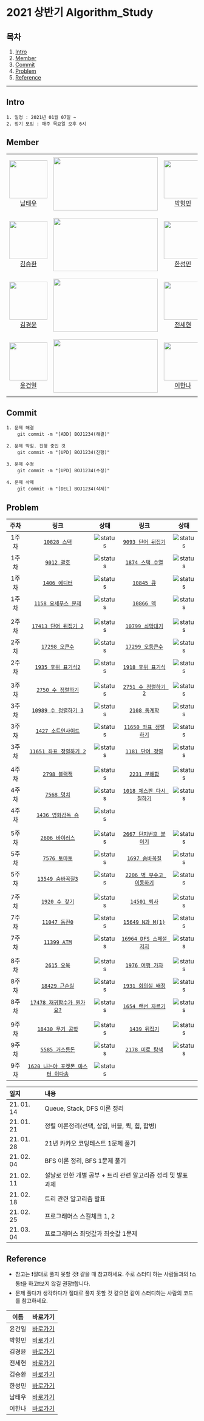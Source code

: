 # 2021 상반기 Algorithm_Study

## 목차

1. [Intro](#Intro)
2. [Member](#Member)
3. [Commit](#Commit)
4. [Problem](#Problem)
5. [Reference](#Reference)

---

## Intro

```
1. 일정 : 2021년 01월 07일 ~
2. 정기 모임 : 매주 목요일 오후 6시
```

## Member

<table>
    <tr>
        <td align="center" width="130px" height="160px">
            <a href="https://github.com/ap4o"><img height="100px" width="100px" src="https://avatars.githubusercontent.com/u/66770613?s=460&u=282042bf415e9b361e2b804c554389593b2ff760&v=4" /></a>
            <br />
            <a href="https://github.com/bn-tw2020">남태우</a>
        </td>
        <td>
            <a href="https://solved.ac/ap4o"><img height="140px" width="275px" src="http://mazassumnida.wtf/api/v2/generate_badge?boj=ap4o" /></a>
        </td>
        <td align="center" width="130px" height="160px">
            <a href="https://github.com/thalals"><img height="100px" width="100px" src="https://avatars.githubusercontent.com/u/42319300?s=460&u=feb753590ea1a1d094b08573bb11f15e801e63cc&v=4" /></a>
            <br />
            <a href="https://github.com/thalals">박형민</a>
        </td>
        <td>
            <a href="https://solved.ac/thalals"><img height="140px" width="275px" src="http://mazassumnida.wtf/api/v2/generate_badge?boj=thalals" /></a>
        </td>
    </tr>
    <tr>
        <td align="center" width="130px" height="160px">
            <a href="https://github.com/seunghw"><img height="100px" width="100px" src="https://avatars.githubusercontent.com/u/70190106?s=460&v=4" /></a>
            <br />
            <a href="https://github.com/seunghw">김승환</a>
        </td>
        <td>
            <a href="https://solved.ac/sjn6020"><img height="140px" width="275px" src="http://mazassumnida.wtf/api/v2/generate_badge?boj=sjn6020" /></a>
        </td>        
        <td align="center" width="130px" height="160px">
            <a href="https://github.com/thalals"><img height="100px" width="100px" src="https://avatars.githubusercontent.com/u/53989855?s=460&u=b9eb39f346a7e519bd50ffc3481872821f2f28dd&v=4" /></a>
            <br />
            <a href="https://github.com/thalals">한성민</a>
        </td>
        <td>
            <a href="https://solved.ac/songmin9813"><img height="140px" width="275px" src="http://mazassumnida.wtf/api/v2/generate_badge?boj=songmin9813" /></a>
        </td>
    </tr>
    <tr>
        <td align="center" width="130px" height="160px">
            <a href="https://github.com/NASA-GukJang"><img height="100px" width="100px" src="https://avatars.githubusercontent.com/u/39180786?s=460&u=4d9b554cd7ef1e67b114b1f331fa730477f21fcc&v=4" /></a>
            <br />
            <a href="https://github.com/NASA-GukJang">김경윤</a>
        </td>
        <td>
            <a href="https://solved.ac/gukjang1997"><img height="140px" width="275px" src="http://mazassumnida.wtf/api/v2/generate_badge?boj=gukjang1997" /></a>
        </td>
        <td align="center" width="130px" height="160px">
            <a href="https://github.com/jeonhl7579"><img height="100px" width="100px" src="https://avatars.githubusercontent.com/u/68419483?s=460&v=4" /></a>
            <br />
            <a href="https://github.com/jeonhl7579">전세현</a>
        </td>
        <td>
            <a href="https://solved.ac/dhktp123"><img height="140px" width="275px" src="http://mazassumnida.wtf/api/v2/generate_badge?boj=dhktp123" /></a>
        </td>
    </tr>
    <tr>
        <td align="center" width="130px" height="160px">
            <a href="https://github.com/Gun1Yun"><img height="100px" width="100px" src="https://avatars.githubusercontent.com/u/58355979?s=460&v=4" /></a>
            <br />
            <a href="https://github.com/Gun1Yun">윤건일</a>
        </td>
        <td>
            <a href="https://solved.ac/gun1yun"><img height="140px" width="275px" src="http://mazassumnida.wtf/api/v2/generate_badge?boj=gun1yun" /></a>
        </td>
        <td align="center" width="130px" height="160px">
            <a href="https://github.com/lee1nna"><img height="100px" width="100px" src="https://avatars.githubusercontent.com/u/71548623?s=460&u=de7d3ecc50402608132a7f6f635d098e5d6470d4&v=4" /></a>
            <br />
            <a href="https://github.com/lee1nna">이한나</a>
        </td>
        <td>
            <a href="https://solved.ac/dlgkssk02"><img height="140px" width="275px" src="http://mazassumnida.wtf/api/v2/generate_badge?boj=dlgkssk02" /></a>
        </td>
    </tr>
</table>

## Commit

```
1. 문제 해결
    git commit -m "[ADD] BOJ1234(해결)"

2. 문제 막힘. 진행 중인 것
    git commit -m "[UPD] BOJ1234(진행)"

3. 문제 수정
    git commit -m "[UPD] BOJ1234(수정)"
    
4. 문제 삭제
    git commit -m "[DEL] BOJ1234(삭제)"
```

## Problem

| 주차  |                                    링크                                    |       상태       |                               링크                                |       상태       |
| :---: | :------------------------------------------------------------------------: | :--------------: | :---------------------------------------------------------------: | :--------------: |
| 1주차 |           [`10828 스택`](https://www.acmicpc.net/problem/10828)            | ![status][done]  |    [`9093 단어 뒤집기`](https://www.acmicpc.net/problem/9093)     | ![status][done]  |
| 1주차 |            [`9012 괄호`](https://www.acmicpc.net/problem/9012)             | ![status][done]  |     [`1874 스택 수열`](https://www.acmicpc.net/problem/1874)      | ![status][done]  |
| 1주차 |           [`1406 에디터`](https://www.acmicpc.net/problem/1406)            | ![status][done]  |        [`10845 큐`](https://www.acmicpc.net/problem/10845)        | ![status][done]  |
| 1주차 |        [`1158 요세푸스 문제`](https://www.acmicpc.net/problem/1158)        | ![status][done]  |        [`10866 덱`](https://www.acmicpc.net/problem/10866)        | ![status][done]  |
|       |
| 2주차 |       [`17413 단어 뒤집기 2`](https://www.acmicpc.net/problem/17413)       | ![status][done]  |     [`10799 쇠막대기`](https://www.acmicpc.net/problem/10799)     | ![status][done]  |
| 2주차 |          [`17298 오큰수`](https://www.acmicpc.net/problem/17298)           | ![status][done]  |     [`17299 오등큰수`](https://www.acmicpc.net/problem/17299)     | ![status][done]  |
| 2주차 |        [`1935 후위 표기식2`](https://www.acmicpc.net/problem/1935)         | ![status][done]  |    [`1918 후위 표기식`](https://www.acmicpc.net/problem/1918)     | ![status][done]  |
|       |
| 3주차 |         [`2750 수 정렬하기`](https://www.acmicpc.net/problem/2750)         | ![status][done]  |   [`2751 수 정렬하기 2`](https://www.acmicpc.net/problem/2751)    | ![status][done]  |
| 3주차 |       [`10989 수 정렬하기 3`](https://www.acmicpc.net/problem/10989)       | ![status][done]  |       [`2108 통계학`](https://www.acmicpc.net/problem/2108)       | ![status][done]  |
| 3주차 |        [`1427 소트인사이드`](https://www.acmicpc.net/problem/1427)         | ![status][done]  |  [`11650 좌표 정렬하기`](https://www.acmicpc.net/problem/11650)   | ![status][done]  |
| 3주차 |      [`11651 좌표 정렬하기 2`](https://www.acmicpc.net/problem/11651)      | ![status][done]  |     [`1181 단어 정렬`](https://www.acmicpc.net/problem/1181)      | ![status][done]  |
|       |
| 4주차 |           [`2798 블랙잭`](https://www.acmicpc.net/problem/2798)            | ![status][done]  |       [`2231 분해합`](https://www.acmicpc.net/problem/2231)       | ![status][done]  |
| 4주차 |            [`7568 덩치`](https://www.acmicpc.net/problem/7568)             | ![status][done]  | [`1018 체스판 다시 칠하기`](https://www.acmicpc.net/problem/1018) | ![status][done]  |
| 4주차 |         [`1436 영화감독 숌`](https://www.acmicpc.net/problem/1436)         | ![status][done]  |                                                                   |                  |
|       |
| 5주차 |          [`2606 바이러스`](https://www.acmicpc.net/problem/2606)           | ![status][done]  |  [`2667 단지번호 붙이기`](https://www.acmicpc.net/problem/2667)   | ![status][done]  |
| 5주차 |           [`7576 토마토`](https://www.acmicpc.net/problem/7576)            | ![status][done]  |      [`1697 숨바꼭질`](https://www.acmicpc.net/problem/1697)      | ![status][done]  |
| 5주차 |         [`13549 숨바꼭질3`](https://www.acmicpc.net/problem/13549)         | ![status][done]  | [`2206 벽 부수고 이동하기`](https://www.acmicpc.net/problem/2206) | ![status][done]  |
|       |
| 7주차 |           [`1920 수 찾기`](https://www.acmicpc.net/problem/1920)           | ![status][done]  |       [`14501 퇴사`](https://www.acmicpc.net/problem/14501)       | ![status][done]  |
| 7주차 |           [`11047 동전0`](https://www.acmicpc.net/problem/11047)           | ![status][done]  |     [`15649 N과 M(1)`](https://www.acmicpc.net/problem/15649)     | ![status][done]  |
| 7주차 |            [`11399 ATM`](https://www.acmicpc.net/problem/11399)            | ![status][done]  | [`16964 DFS 스페셜 저지`](https://www.acmicpc.net/problem/16964)  | ![status][done]  |
|       |
| 8주차 |            [`2615 오목`](https://www.acmicpc.net/problem/2615)             | ![status][done]  |     [`1976 여행 가자`](https://www.acmicpc.net/problem/1976)      | ![status][done]  |
| 8주차 |          [`18429 근손실`](https://www.acmicpc.net/problem/18429)           | ![status][done]  |    [`1931 회의실 배정`](https://www.acmicpc.net/problem/1931)     | ![status][done]  |
| 8주차 |    [`17478 재귀함수가 뭔가요?`](https://www.acmicpc.net/problem/17478)     | ![status][done]  |    [`1654 랜선 자르기`](https://www.acmicpc.net/problem/1654)     | ![status][done]  |
|       |
| 9주차 |         [`18430 무기 공학`](https://www.acmicpc.net/problem/18430)         | ![status][doing] |       [`1439 뒤집기`](https://www.acmicpc.net/problem/1439)       | ![status][doing] |
| 9주차 |          [`5585 거스름돈`](https://www.acmicpc.net/problem/5585)           | ![status][doing] |     [`2178 미로 탐색`](https://www.acmicpc.net/problem/2178)      | ![status][doing] |
| 9주차 | [`1620 나는야 포켓몬 마스터 이다솜`](https://www.acmicpc.net/problem/1620) | ![status][doing] |                                                                   |                  |

| 일지       | 내용                                                         |
| :--------- | :----------------------------------------------------------- |
| 21. 01. 14 | Queue, Stack, DFS 이론 정리                                  |
| 21. 01. 21 | 정렬 이론정리(선택, 삽입, 버블, 퀵, 힙, 합병)                |
| 21. 01. 28 | 21년 카카오 코딩테스트 1문제 풀기                            |
| 21. 02. 04 | BFS 이론 정리, BFS 1문제 풀기                                |
| 21. 02. 11 | 설날로 인한 개별 공부 + 트리 관련 알고리즘 정리 및 발표 과제 |
| 21. 02. 18 | 트리 관련 알고리즘 발표                                      |
| 21. 02. 25 | 프로그래머스 스킬체크 1, 2                                   |
| 21. 03. 04 | 프로그래머스 최댓값과 최솟값 1문제                           |

## Reference

- 참고는 ❗️절대로 풀지 못할 것❗️ 같을 때 참고하세요. 주로 스터디 하는 사람들과의 ❗️소통❗️을 하고❗️보지 않길 권장❗️합니다.
- 문제 풀다가 생각하다가 절대로 풀지 못할 것 같으면 같이 스터디하는 사람의 코드를 참고하세요.

|  이름  |        바로가기        |
| :----: | :--------------------: |
| 윤건일 |   [바로가기][geonil]   |
| 박형민 | [바로가기][hyeongmin]  |
| 김경윤 | [바로가기][kyeongyoon] |
| 전세현 |  [바로가기][saehyeon]  |
| 김승환 | [바로가기][seunghwan]  |
| 한성민 |  [바로가기][sungmin]   |
| 남태우 |   [바로가기][taewoo]   |
| 이한나 |   [바로가기][hanna]    |

[todo]: https://img.shields.io/badge/-TODO-DFFD26
[doing]: https://img.shields.io/badge/-DOING-31AE0F
[done]: https://img.shields.io/badge/-DONE-0885CC
[geonil]: ./Geonil
[hyeongmin]: ./Hyeongmin
[kyeongyoon]: ./KyeongYoon
[saehyeon]: ./SaeHyeon
[seunghwan]: ./Seunghwan
[sungmin]: ./Sungmin
[taewoo]: ./Taewoo
[hanna]: ./Hanna
